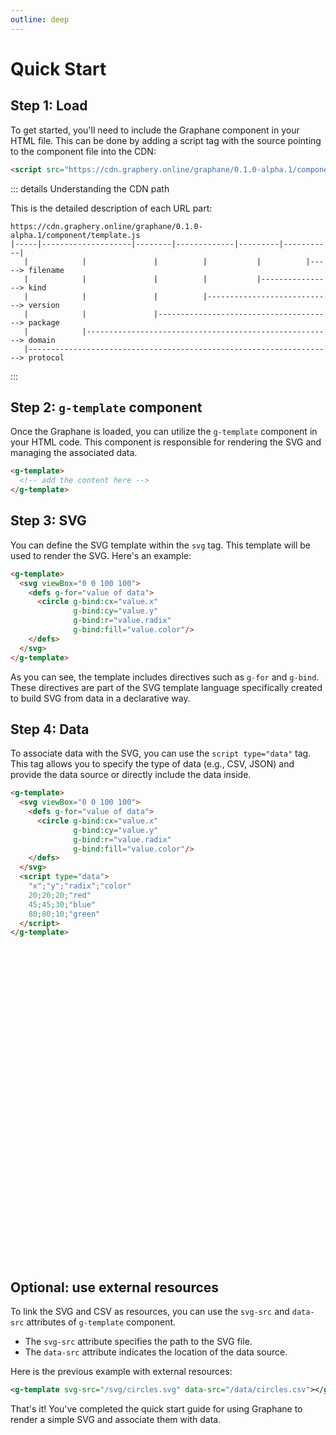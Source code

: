 ```yaml
---
outline: deep
---
```


# Quick Start

## Step 1: Load

To get started, you'll need to include the Graphane component in your HTML file. This can be done by
adding a script tag with the source pointing to the component file into the CDN:

```html
<script src="https://cdn.graphery.online/graphane/0.1.0-alpha.1/component/template.js"></script>
```

::: details Understanding the CDN path

This is the detailed description of each URL part:

```
https://cdn.graphery.online/graphane/0.1.0-alpha.1/component/template.js
|-----|--------------------|--------|-------------|---------|-----------|
   |            |               |          |           |          |-----> filename
   |            |               |          |           |----------------> kind
   |            |               |          |----------------------------> version
   |            |               |---------------------------------------> package
   |            |-------------------------------------------------------> domain
   |--------------------------------------------------------------------> protocol
```

:::

## Step 2: `g-template` component

Once the Graphane is loaded, you can utilize the `g-template` component in your HTML code. This
component is responsible for rendering the SVG and managing the associated data.

```html
<g-template>
  <!-- add the content here -->
</g-template>
```

## Step 3: SVG

You can define the SVG template within the `svg` tag. This template will be used to render the SVG.
Here's an example:

```html
<g-template>
  <svg viewBox="0 0 100 100">
    <defs g-for="value of data">
      <circle g-bind:cx="value.x"
              g-bind:cy="value.y"
              g-bind:r="value.radix"
              g-bind:fill="value.color"/>
    </defs>
  </svg>
</g-template>
```

As you can see, the template includes directives such as `g-for` and `g-bind`. These directives are
part of the SVG template language specifically created to build SVG from data in a declarative way.

## Step 4: Data

To associate data with the SVG, you can use the `script type="data"` tag. This tag allows you to
specify the type of data (e.g., CSV, JSON) and provide the data source or directly include the data
inside.

```html
<g-template>
  <svg viewBox="0 0 100 100">
    <defs g-for="value of data">
      <circle g-bind:cx="value.x"
              g-bind:cy="value.y"
              g-bind:r="value.radix"
              g-bind:fill="value.color"/>
    </defs>
  </svg>
  <script type="data">
    "x";"y";"radix";"color"
    20;20;20;"red"
    45;45;30;"blue"
    80;80;10;"green"
  </script>
</g-template>
```

<g-template>
  <svg viewBox="0 0 100 100">
    <defs g-for="value of data">
      <circle g-bind:cx="value.x"
              g-bind:cy="value.y"
              g-bind:r="value.radix"
              g-bind:fill="value.color"/>
    </defs>
  </svg>
  <g-script type="data" src="/data/circles.csv"></g-script>
</g-template>

## Optional: use external resources

To link the SVG and CSV as resources, you can use the `svg-src` and `data-src` attributes of
`g-template` component.

- The `svg-src` attribute specifies the path to the SVG file.
- The `data-src` attribute indicates the location of the data source.

Here is the previous example with external resources:

```svg
<g-template svg-src="/svg/circles.svg" data-src="/data/circles.csv"></g-template>
```

<g-template svg-src="/svg/circles.svg" data-src="/data/circles.csv"></g-template>

That's it! You've completed the quick start guide for using Graphane to render a simple SVG and
associate them with data.